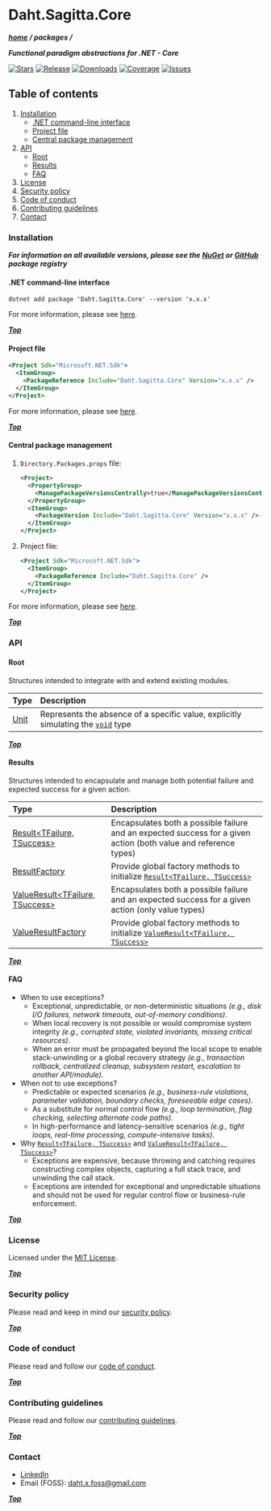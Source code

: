 # Daht.Sagitta.Core

[void]: https://learn.microsoft.com/en-us/dotnet/csharp/language-reference/builtin-types/void
[unit]: https://github.com/daht-x/sagitta/blob/main/libraries/core/documentation/unit.md
[result]: https://github.com/daht-x/sagitta/blob/main/libraries/core/documentation/results/result.md
[result-factory]: https://github.com/daht-x/sagitta/blob/main/libraries/core/documentation/results/result-factory.md
[value-result]: https://github.com/daht-x/sagitta/blob/main/libraries/core/documentation/results/value-result.md
[value-result-factory]: https://github.com/daht-x/sagitta/blob/main/libraries/core/documentation/results/value-result-factory.md

***[home](https://github.com/daht-x/sagitta/blob/main/readme.md) / packages /***

***Functional paradigm abstractions for .NET - Core***

[![Stars](https://img.shields.io/github/stars/daht-x/sagitta?style=for-the-badge&logo=starship&logoColor=cdd6f4&label=Stars&labelColor=313244&color=b4befe)](https://github.com/daht-x/sagitta/stargazers)
[![Release](https://img.shields.io/github/v/release/daht-x/sagitta?style=for-the-badge&logo=github&logoColor=cdd6f4&label=Release&labelColor=313244&color=b4befe)](https://github.com/daht-x/sagitta/releases)
[![Downloads](https://img.shields.io/nuget/dt/Daht.Sagitta.Core?style=for-the-badge&logo=nuget&logoColor=cdd6f4&label=Downloads&labelColor=313244&color=b4befe)](https://www.nuget.org/stats/packages/Daht.Sagitta.Core?groupby=Version)
[![Coverage](https://img.shields.io/codecov/c/github/daht-x/sagitta?style=for-the-badge&logo=codecov&logoColor=cdd6f4&label=Coverage&labelColor=313244&color=b4befe)](https://app.codecov.io/gh/daht-x/sagitta)
[![Issues](https://img.shields.io/github/issues/daht-x/sagitta?style=for-the-badge&logo=gitbook&logoColor=cdd6f4&label=Issues&labelColor=313244&color=b4befe)](https://github.com/daht-x/sagitta/issues)

## Table of contents

1. [Installation](#installation)
   - [.NET command-line interface](#net-command-line-interface)
   - [Project file](#project-file)
   - [Central package management](#central-package-management)
2. [API](#api)
   - [Root](#root)
   - [Results](#results)
   - [FAQ](#faq)
3. [License](#license)
4. [Security policy](#security-policy)
5. [Code of conduct](#code-of-conduct)
6. [Contributing guidelines](#contributing-guidelines)
7. [Contact](#contact)

### Installation

***For information on all available versions, please see the [NuGet](https://www.nuget.org/packages/Daht.Sagitta.Core) or
[GitHub](https://github.com/daht-x/sagitta/pkgs/nuget/Daht.Sagitta.Core) package registry***

#### .NET command-line interface

```shell
dotnet add package 'Daht.Sagitta.Core' --version 'x.x.x'
```

For more information, please see [here](https://learn.microsoft.com/en-us/dotnet/core/tools/dotnet-add-package).

***[Top](#dahtsagittacore)***

#### Project file

```xml
<Project Sdk="Microsoft.NET.Sdk">
  <ItemGroup>
    <PackageReference Include="Daht.Sagitta.Core" Version="x.x.x" />
  </ItemGroup>
</Project>
```

For more information, please see [here](https://learn.microsoft.com/en-us/nuget/consume-packages/package-references-in-project-files).

***[Top](#dahtsagittacore)***

#### Central package management

1. `Directory.Packages.props` file:

   ```xml
   <Project>
     <PropertyGroup>
       <ManagePackageVersionsCentrally>true</ManagePackageVersionsCentrally>
     </PropertyGroup>
     <ItemGroup>
       <PackageVersion Include="Daht.Sagitta.Core" Version="x.x.x" />
     </ItemGroup>
   </Project>
   ```

2. Project file:

   ```xml
   <Project Sdk="Microsoft.NET.Sdk">
     <ItemGroup>
       <PackageReference Include="Daht.Sagitta.Core" />
     </ItemGroup>
   </Project>
   ```

For more information, please see [here](https://learn.microsoft.com/en-us/nuget/consume-packages/central-package-management).

***[Top](#dahtsagittacore)***

### API

#### Root

Structures intended to integrate with and extend existing modules.

| Type         | Description                                                                               |
|:-------------|:------------------------------------------------------------------------------------------|
| [Unit][unit] | Represents the absence of a specific value, explicitly simulating the [`void`][void] type |

***[Top](#dahtsagittacore)***

#### Results

Structures intended to encapsulate and manage both potential failure and expected success for a given action.

| Type                                            | Description                                                                                                      |
|:------------------------------------------------|:-----------------------------------------------------------------------------------------------------------------|
| [Result<TFailure, TSuccess>][result]            | Encapsulates both a possible failure and an expected success for a given action (both value and reference types) |
| [ResultFactory][result-factory]                 | Provide global factory methods to initialize [`Result<TFailure, TSuccess>`][result]                              |
| [ValueResult<TFailure, TSuccess>][value-result] | Encapsulates both a possible failure and an expected success for a given action (only value types)               |
| [ValueResultFactory][value-result-factory]      | Provide global factory methods to initialize [`ValueResult<TFailure, TSuccess>`][value-result]                   |

***[Top](#dahtsagittacore)***

#### FAQ

- When to use exceptions?
  - Exceptional, unpredictable, or non-deterministic situations
*(e.g., disk I/O failures, network timeouts, out-of-memory conditions)*.
  - When local recovery is not possible or would compromise system integrity
*(e.g., corrupted state, violated invariants, missing critical resources)*.
  - When an error must be propagated beyond the local scope to enable stack-unwinding or a global recovery strategy
*(e.g., transaction rollback, centralized cleanup, subsystem restart, escalation to another API/module)*.
- When not to use exceptions?
  - Predictable or expected scenarios
*(e.g., business-rule violations, parameter validation, boundary checks, foreseeable edge cases)*.
  - As a substitute for normal control flow *(e.g., loop termination, flag checking, selecting alternate code paths)*.
  - In high-performance and latency-sensitive scenarios *(e.g., tight loops, real-time processing, compute-intensive tasks)*.
- Why [`Result<TFailure, TSuccess>`][result] and [`ValueResult<TFailure, TSuccess>`][value-result]?
  - Exceptions are expensive, because throwing and catching requires constructing complex objects,
capturing a full stack trace, and unwinding the call stack.
  - Exceptions are intended for exceptional and unpredictable situations and should not be used for regular
control flow or business-rule enforcement.

***[Top](#dahtsagittacore)***

### License

Licensed under the [MIT License](https://github.com/daht-x/sagitta/blob/main/license.txt).

***[Top](#dahtsagittacore)***

### Security policy

Please read and keep in mind our [security policy](https://github.com/daht-x/sagitta/blob/main/security.md).

***[Top](#dahtsagittacore)***

### Code of conduct

Please read and follow our [code of conduct](https://github.com/daht-x/sagitta/blob/main/code-of-conduct.md).

***[Top](#dahtsagittacore)***

### Contributing guidelines

Please read and follow our [contributing guidelines](https://github.com/daht-x/sagitta/blob/main/contributing.md).

***[Top](#dahtsagittacore)***

### Contact

- [LinkedIn](https://www.linkedin.com/in/daht-x)
- Email (FOSS): [daht.x.foss@gmail.com](mailto:daht.x.foss@gmail.com)

***[Top](#dahtsagittacore)***
